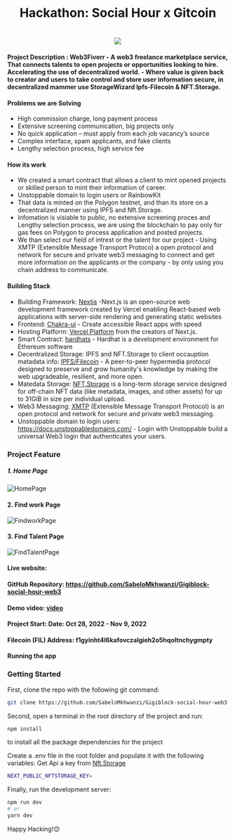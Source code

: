 <h1 align="center">
   <b>
    Hackathon: Social Hour x Gitcoin
    </b>
</h1>

<h1 align="center">
   <b>
        <a href="https://gigiblock-social-hour-web3.vercel.app/" target="_blank" ><img src="https://github.com/SabeloMkhwanzi/Gigiblock-social-hour-web3/blob/main/public/gigiblock-logo.png" /></a><br>
    </b>
</h1>

#### Project Description : Web3Fiverr - A web3 freelance marketplace service, That connects talents to open projects or opportunities looking to hire. Accelerating the use of decentralized world. - Where value is given back to creator and users to take control and store user information secure, in decentralized mammer use StorageWizard Ipfs-Filecoin & NFT.Storage.

#### Problems we are Solving

- High commission charge, long payment process
- Extensive screening communication, big projects only
- No quick application – must apply from each job vacancy’s source
- Complex interface, spam applicants, and fake clients
- Lengthy selection process, high service fee

#### How its work

- We created a smart contract that allows a client to mint opened projects or skilled person to mint their information of career.
- Unstoppable domain to login users or RainbowKit
- That data is minted on the Polygon testnet, and than its store on a decentralized manner using IPFS and Nft.Storage.
- Infomation is visiable to public, no extensive screening proces and Lengthy selection process, we are using the blockchain to pay only for gas fees on Polygon to process application and posted projects.
- We than select our field of intrest or the talent for our project - Using XMTP (Extensible Message Transport Protoco) a open protocol and network for secure and private web3 messaging to connect and get more information on the applicants or the company - by only using you chain address to communicate.

#### Building Stack

- Building Framework: [Nextjs](https://nextjs.org/) -Next.js is an open-source web development framework created by Vercel enabling React-based web applications with server-side rendering and generating static websites
- Frontend: [Chakra-ui](https://chakra-ui.com/) - Create accessible React apps with speed
- Hosting Platform: [Vercel Platform](https://vercel.com/new?utm_medium=default-template&filter=next.js&utm_source=create-next-app&utm_campaign=create-next-app-readme) from the creators of Next.js.
- Smart Contract: [hardhats](https://hardhat.org/docs) - Hardhat is a development environment for Ethereum software
- Decentralized Storage: IPFS and NFT.Storage to client occauption matadata info: [IPFS/Filecoin](https://ipfs.io/) - A peer-to-peer hypermedia protocol designed to preserve and grow humanity's knowledge by making the web upgradeable, resilient, and more open.
- Matedata Storage: [NFT.Storage](https://nft.storage/) is a long-term storage service designed for off-chain NFT data (like metadata, images, and other assets) for up to 31GiB in size per individual upload.
- Web3 Messaging: [XMTP](https://xmtp.org/) (Extensible Message Transport Protocol) is an open protocol and network for secure and private web3 messaging.
- Unstoppable domain to login users: https://docs.unstoppabledomains.com/ - Login with Unstoppable build a universal Web3 login that authenticates your users.

### Project Feature

##### 1. Home Page

![HomePage](https://github.com/SabeloMkhwanzi/Gigiblock-social-hour-web3/blob/main/public/GigiBlock%20updated%20version.png)

#### 2. Find work Page

![FindworkPage](https://github.com/SabeloMkhwanzi/Gigiblock-social-hour-web3/blob/main/public/GigiBlock%20updated%20version2.png)

#### 3. Find Talent Page

![FindTalentPage](https://github.com/SabeloMkhwanzi/Gigiblock-social-hour-web3/blob/main/public/GigiBlock%20updated%20version3.png)

#### Live website: []()

#### GitHub Repository: https://github.com/SabeloMkhwanzi/Gigiblock-social-hour-web3

#### Demo video: [video](https://youtu.be/uEdcnt6kBIg)

#### Project Start: Date: Oct 28, 2022 - Nov 9, 2022

#### Filecoin (FIL) Address: f1gyinht4l6kafovczalgieh2o5hqoltnchygmpty

#### Running the app

### Getting Started

First, clone the repo with the following git command:

```bash
git clone https://github.com/SabeloMkhwanzi/Gigiblock-social-hour-web3
```

Second, open a terminal in the root directory of the project and run:

```bash
npm install
```

to install all the package dependencies for the project

Create a .env file in the root folder and populate it with the following variables: Get Api a key from [Nft.Storage](https://nft.storage/)

```bash
NEXT_PUBLIC_NFTSTORAGE_KEY=

```

Finally, run the development server:

```bash
npm run dev
# or
yarn dev
```

Happy Hacking!😊
